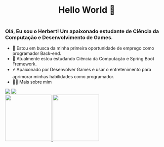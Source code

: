 <div id="user-content-toc">
  <ul align="center">
    <summary><h1 style="display: inline-block">Hello World 👋</h1></summary>
</div>
    
### Olá, Eu sou o Herbert! Um apaixonado estudante de Ciência da Computação e Desenvolvimento de Games.

- 🔭 Estou em busca da minha primeira oportunidade de emprego como programador Back-end.
- 🌱 Atualmente estou estudando Ciência da Computação e Spring Boot Fremework.
- ⚡ Apaixonado por Desenvolver Games e usar o entretenimento para aprimorar minhas habilidades como programador.
- 👨‍💻 Mais sobre mim
  
<!-- Links -->
<div>
  <a href="https://www.linkedin.com/in/herbertfelix" target="_blank"><img src="https://img.shields.io/badge/-LinkedIn-%230077B5?style=for-the-badge&logo=linkedin&logoColor=white" target="_blank"></a>
  <a href="" target="_blank"><img src="https://img.shields.io/badge/-Instagram-%23E4405F?style=for-the-badge&logo=instagram&logoColor=white" target="_blank"></a>
</div>

<!-- GithubStats -->
<div>
  <a href="https://github.com/Herbert-Felix">
  <img height="150em" src="https://github-readme-stats.vercel.app/api?username=Herbert-Felix&show_icons=true&theme=gruvbox&include_all_commits=true&count_private=true"/>
  <img height="150em" src="https://github-readme-stats.vercel.app/api/top-langs/?username=Herbert-Felix&layout=compact&langs_count=7&theme=gruvbox"/>
</div>
    
##

